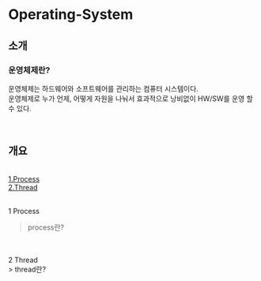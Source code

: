 # Operating-System

## 소개

### 운영체제란?

운영체제는 하드웨어와 소프트웨어를 관리하는 컴퓨터 시스템이다. 
<br/>
운영체제로 누가 언제, 어떻게 자원을 나눠서 효과적으로 낭비없이 HW/SW를 운영 할 수 있다.

<br/>

## 개요
<br/>
<a href="#here1">1.Process</a>
<br/>
<a href="#here2">2.Thread</a>
<br/>
<br/>
<a id="here1" />

 1 Process
 <br/>
 > process란?

  <br/>
  <br/>
<a id="here1" />
2 Thread
<br/>
 > thread란?


<a id="here3" />
<br/>
<br/>



